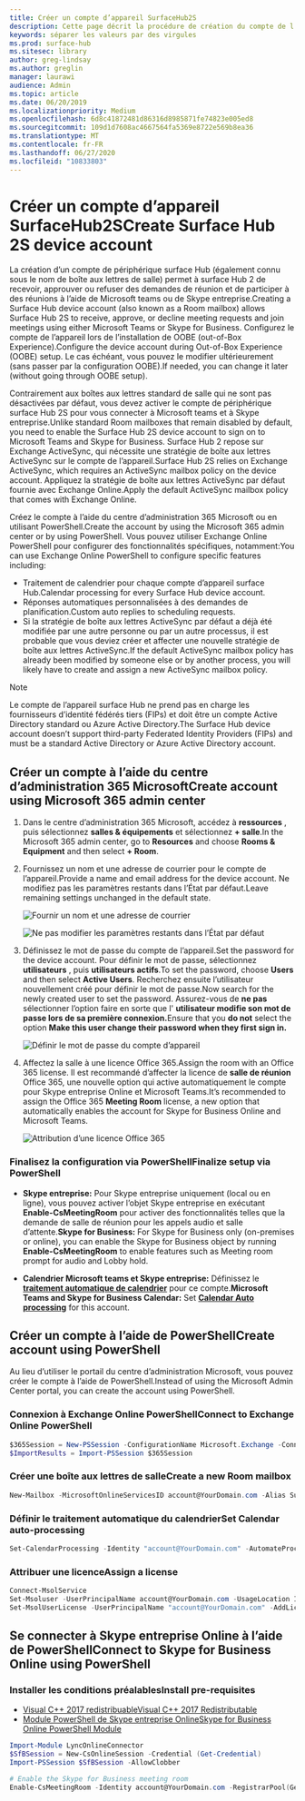 ```yaml
---
title: Créer un compte d’appareil SurfaceHub2S
description: Cette page décrit la procédure de création du compte de l’appareil surface Hub 2S.
keywords: séparer les valeurs par des virgules
ms.prod: surface-hub
ms.sitesec: library
author: greg-lindsay
ms.author: greglin
manager: laurawi
audience: Admin
ms.topic: article
ms.date: 06/20/2019
ms.localizationpriority: Medium
ms.openlocfilehash: 6d8c41872481d86316d8985871fe74823e005ed8
ms.sourcegitcommit: 109d1d7608ac4667564fa5369e8722e569b8ea36
ms.translationtype: MT
ms.contentlocale: fr-FR
ms.lasthandoff: 06/27/2020
ms.locfileid: "10833803"
---
```

# <span data-ttu-id="c371b-104">Créer un compte d’appareil SurfaceHub2S</span><span class="sxs-lookup"><span data-stu-id="c371b-104">Create Surface Hub 2S device account</span></span>

<span data-ttu-id="c371b-105">La création d’un compte de périphérique surface Hub (également connu sous le nom de boîte aux lettres de salle) permet à surface Hub 2 de recevoir, approuver ou refuser des demandes de réunion et de participer à des réunions à l’aide de Microsoft teams ou de Skype entreprise.</span><span class="sxs-lookup"><span data-stu-id="c371b-105">Creating a Surface Hub device account (also known as a Room mailbox) allows Surface Hub 2S to receive, approve, or decline meeting requests and join meetings using either Microsoft Teams or Skype for Business.</span></span> <span data-ttu-id="c371b-106">Configurez le compte de l’appareil lors de l’installation de OOBE (out-of-Box Experience).</span><span class="sxs-lookup"><span data-stu-id="c371b-106">Configure the device account during Out-of-Box Experience (OOBE) setup.</span></span> <span data-ttu-id="c371b-107">Le cas échéant, vous pouvez le modifier ultérieurement (sans passer par la configuration OOBE).</span><span class="sxs-lookup"><span data-stu-id="c371b-107">If needed, you can change it later (without going through OOBE setup).</span></span>

<span data-ttu-id="c371b-108">Contrairement aux boîtes aux lettres standard de salle qui ne sont pas désactivées par défaut, vous devez activer le compte de périphérique surface Hub 2S pour vous connecter à Microsoft teams et à Skype entreprise.</span><span class="sxs-lookup"><span data-stu-id="c371b-108">Unlike standard Room mailboxes that remain disabled by default, you need to enable the Surface Hub 2S device account to sign on to Microsoft Teams and Skype for Business.</span></span> <span data-ttu-id="c371b-109">Surface Hub 2 repose sur Exchange ActiveSync, qui nécessite une stratégie de boîte aux lettres ActiveSync sur le compte de l’appareil.</span><span class="sxs-lookup"><span data-stu-id="c371b-109">Surface Hub 2S relies on Exchange ActiveSync, which requires an ActiveSync mailbox policy on the device account.</span></span> <span data-ttu-id="c371b-110">Appliquez la stratégie de boîte aux lettres ActiveSync par défaut fournie avec Exchange Online.</span><span class="sxs-lookup"><span data-stu-id="c371b-110">Apply the default ActiveSync mailbox policy that comes with Exchange Online.</span></span>

<span data-ttu-id="c371b-111">Créez le compte à l’aide du centre d’administration 365 Microsoft ou en utilisant PowerShell.</span><span class="sxs-lookup"><span data-stu-id="c371b-111">Create the account by using the Microsoft 365 admin center or by using PowerShell.</span></span> <span data-ttu-id="c371b-112">Vous pouvez utiliser Exchange Online PowerShell pour configurer des fonctionnalités spécifiques, notamment:</span><span class="sxs-lookup"><span data-stu-id="c371b-112">You can use Exchange Online PowerShell to configure specific features including:</span></span>

- <span data-ttu-id="c371b-113">Traitement de calendrier pour chaque compte d’appareil surface Hub.</span><span class="sxs-lookup"><span data-stu-id="c371b-113">Calendar processing for every Surface Hub device account.</span></span>
- <span data-ttu-id="c371b-114">Réponses automatiques personnalisées à des demandes de planification.</span><span class="sxs-lookup"><span data-stu-id="c371b-114">Custom auto replies to scheduling requests.</span></span>
- <span data-ttu-id="c371b-115">Si la stratégie de boîte aux lettres ActiveSync par défaut a déjà été modifiée par une autre personne ou par un autre processus, il est probable que vous deviez créer et affecter une nouvelle stratégie de boîte aux lettres ActiveSync.</span><span class="sxs-lookup"><span data-stu-id="c371b-115">If the default ActiveSync mailbox policy has already been modified by someone else or by another process, you will likely have to create and assign a new ActiveSync mailbox policy.</span></span>

> [!NOTE]  
> <span data-ttu-id="c371b-116">Le compte de l’appareil surface Hub ne prend pas en charge les fournisseurs d’identité fédérés tiers (FIPs) et doit être un compte Active Directory standard ou Azure Active Directory.</span><span class="sxs-lookup"><span data-stu-id="c371b-116">The Surface Hub device account doesn’t support third-party Federated Identity Providers (FIPs) and must be a standard Active Directory or Azure Active Directory account.</span></span>

## <span data-ttu-id="c371b-117">Créer un compte à l’aide du centre d’administration 365 Microsoft</span><span class="sxs-lookup"><span data-stu-id="c371b-117">Create account using Microsoft 365 admin center</span></span>

1. <span data-ttu-id="c371b-118">Dans le centre d’administration 365 Microsoft, accédez à **ressources** , puis sélectionnez **salles & équipements** et sélectionnez **+ salle**.</span><span class="sxs-lookup"><span data-stu-id="c371b-118">In the Microsoft 365 admin center, go to **Resources** and choose **Rooms & Equipment** and then select **+ Room**.</span></span>

2. <span data-ttu-id="c371b-119">Fournissez un nom et une adresse de courrier pour le compte de l’appareil.</span><span class="sxs-lookup"><span data-stu-id="c371b-119">Provide a name and email address for the device account.</span></span> <span data-ttu-id="c371b-120">Ne modifiez pas les paramètres restants dans l’État par défaut.</span><span class="sxs-lookup"><span data-stu-id="c371b-120">Leave remaining settings unchanged in the default state.</span></span>

   ![Fournir un nom et une adresse de courrier](images/sh2-account2.png)

   ![Ne pas modifier les paramètres restants dans l’État par défaut](images/sh2-account3.png)

3. <span data-ttu-id="c371b-123">Définissez le mot de passe du compte de l’appareil.</span><span class="sxs-lookup"><span data-stu-id="c371b-123">Set the password for the device account.</span></span> <span data-ttu-id="c371b-124">Pour définir le mot de passe, sélectionnez **utilisateurs** , puis **utilisateurs actifs**.</span><span class="sxs-lookup"><span data-stu-id="c371b-124">To set the password, choose **Users** and then select **Active Users**.</span></span> <span data-ttu-id="c371b-125">Recherchez ensuite l’utilisateur nouvellement créé pour définir le mot de passe.</span><span class="sxs-lookup"><span data-stu-id="c371b-125">Now search for the newly created user to set the password.</span></span> <span data-ttu-id="c371b-126">Assurez-vous de **ne pas** sélectionner l’option faire en sorte que l' **utilisateur modifie son mot de passe lors de sa première connexion.**</span><span class="sxs-lookup"><span data-stu-id="c371b-126">Ensure that you **do not** select the option **Make this user change their password when they first sign in.**</span></span>

   ![Définir le mot de passe du compte d’appareil](images/sh2-account4.png)

4. <span data-ttu-id="c371b-128">Affectez la salle à une licence Office 365.</span><span class="sxs-lookup"><span data-stu-id="c371b-128">Assign the room with an Office 365 license.</span></span> <span data-ttu-id="c371b-129">Il est recommandé d’affecter la licence de **salle de réunion** Office 365, une nouvelle option qui active automatiquement le compte pour Skype entreprise Online et Microsoft Teams.</span><span class="sxs-lookup"><span data-stu-id="c371b-129">It’s recommended to assign the Office 365 **Meeting Room** license, a new option that automatically enables the account for Skype for Business Online and Microsoft Teams.</span></span>

   ![Attribution d’une licence Office 365](images/sh2-account5.png)

### <span data-ttu-id="c371b-131">Finalisez la configuration via PowerShell</span><span class="sxs-lookup"><span data-stu-id="c371b-131">Finalize setup via PowerShell</span></span>

- <span data-ttu-id="c371b-132">**Skype entreprise:** Pour Skype entreprise uniquement (local ou en ligne), vous pouvez activer l’objet Skype entreprise en exécutant **Enable-CsMeetingRoom** pour activer des fonctionnalités telles que la demande de salle de réunion pour les appels audio et salle d’attente.</span><span class="sxs-lookup"><span data-stu-id="c371b-132">**Skype for Business:** For Skype for Business only (on-premises or online), you can enable the Skype for Business object by running **Enable-CsMeetingRoom** to enable features such as Meeting room prompt for audio and Lobby hold.</span></span>

- <span data-ttu-id="c371b-133">**Calendrier Microsoft teams et Skype entreprise:** Définissez le [**traitement automatique de calendrier**](https://docs.microsoft.com/surface-hub/surface-hub-2s-account?source=docs#set-calendar-auto-processing) pour ce compte.</span><span class="sxs-lookup"><span data-stu-id="c371b-133">**Microsoft Teams and Skype for Business Calendar:** Set [**Calendar Auto processing**](https://docs.microsoft.com/surface-hub/surface-hub-2s-account?source=docs#set-calendar-auto-processing) for this account.</span></span>

## <span data-ttu-id="c371b-134">Créer un compte à l’aide de PowerShell</span><span class="sxs-lookup"><span data-stu-id="c371b-134">Create account using PowerShell</span></span>

<span data-ttu-id="c371b-135">Au lieu d’utiliser le portail du centre d’administration Microsoft, vous pouvez créer le compte à l’aide de PowerShell.</span><span class="sxs-lookup"><span data-stu-id="c371b-135">Instead of using the Microsoft Admin Center portal, you can create the account using PowerShell.</span></span>

### <span data-ttu-id="c371b-136">Connexion à Exchange Online PowerShell</span><span class="sxs-lookup"><span data-stu-id="c371b-136">Connect to Exchange Online PowerShell</span></span>

```powershell
$365Session = New-PSSession -ConfigurationName Microsoft.Exchange -ConnectionUri https://ps.outlook.com/powershell -Credential (Get-Credential) -Authentication Basic –AllowRedirection
$ImportResults = Import-PSSession $365Session
```

### <span data-ttu-id="c371b-137">Créer une boîte aux lettres de salle</span><span class="sxs-lookup"><span data-stu-id="c371b-137">Create a new Room mailbox</span></span>

```powershell
New-Mailbox -MicrosoftOnlineServicesID account@YourDomain.com -Alias SurfaceHub2S -Name SurfaceHub2S -Room -EnableRoomMailboxAccount $true -RoomMailboxPassword (ConvertTo-SecureString  -String "<Enter Strong Password>" -AsPlainText -Force)
```

### <span data-ttu-id="c371b-138">Définir le traitement automatique du calendrier</span><span class="sxs-lookup"><span data-stu-id="c371b-138">Set Calendar auto-processing</span></span>

```powershell
Set-CalendarProcessing -Identity "account@YourDomain.com" -AutomateProcessing AutoAccept -AddOrganizerToSubject $false –AllowConflicts   $false –DeleteComments $false -DeleteSubject $false -RemovePrivateProperty $false -AddAdditionalResponse $true -AdditionalResponse "This room is equipped with a Surface Hub"
```

### <span data-ttu-id="c371b-139">Attribuer une licence</span><span class="sxs-lookup"><span data-stu-id="c371b-139">Assign a license</span></span>

```powershell
Connect-MsolService
Set-Msoluser -UserPrincipalName account@YourDomain.com -UsageLocation IE
Set-MsolUserLicense -UserPrincipalName "account@YourDomain.com" -AddLicenses "contoso:MEETING_ROOM"
```

## <span data-ttu-id="c371b-140">Se connecter à Skype entreprise Online à l’aide de PowerShell</span><span class="sxs-lookup"><span data-stu-id="c371b-140">Connect to Skype for Business Online using PowerShell</span></span>

### <span data-ttu-id="c371b-141">Installer les conditions préalables</span><span class="sxs-lookup"><span data-stu-id="c371b-141">Install pre-requisites</span></span>

- [<span data-ttu-id="c371b-142">Visual C++ 2017 redistribuable</span><span class="sxs-lookup"><span data-stu-id="c371b-142">Visual C++ 2017 Redistributable</span></span>](https://aka.ms/vs/15/release/vc_redist.x64.exe)
- [<span data-ttu-id="c371b-143">Module PowerShell de Skype entreprise Online</span><span class="sxs-lookup"><span data-stu-id="c371b-143">Skype for Business Online PowerShell Module</span></span>](https://www.microsoft.com/download/confirmation.aspx?id=39366)

```powershell
Import-Module LyncOnlineConnector
$SfBSession = New-CsOnlineSession -Credential (Get-Credential)
Import-PSSession $SfBSession -AllowClobber

# Enable the Skype for Business meeting room
Enable-CsMeetingRoom -Identity account@YourDomain.com -RegistrarPool(Get-CsTenant).Registrarpool -SipAddressType EmailAddress
```
